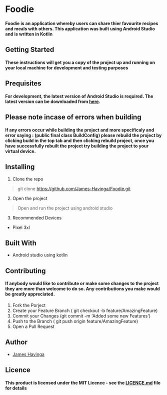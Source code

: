 # Foodie
#### Foodie is an application whereby users can share thier favourite recipes and meals with others. This application was built using Android Studio and is written in Kotlin


## Getting Started
#### These instructions will get you a copy of the project up and running on your local machine for development and testing purposes

## Prequisites
#### For development, the latest version of Android Studio is required. The latest version can be downloaded from [here](https://developer.android.com/studio).

## Please note incase of errors when building
#### If any errors occur while building the project and more specificaly and error saying : (public final class BuildConfig) please rebuild the project by clicking build in the top tab and then clicking rebuild project, once you have successfully rebuilt the project try building the project to your virtual device.

## Installing 
1. Clone the repo
> git clone https://github.com/James-Havinga/Foodie.git

2. Open the project
> Open and run the project using android studio

3. Recommended Devices 
* Pixel 3xl

## Built With
* Android studio using kotlin

## Contributing 
#### If anybody would like to contribute or make some changes to the project they are more than welcome to do so. Any contributions you make would be greatly appreciated.

1. Fork the Porject
2. Create your Feature Branch ( git checkout -b feature/AmazingFeature)
3. Commit your Changes (git commit -m 'Added some new Features')
4. Push to the Branch ( git push origin feature/AmazingFeature)
5. Open a Pull Request

## Author

* [James Havinga](https://github.com/James-Havinga)

## Licence
#### This product is licensed under the MIT Licence - see the [LICENCE.md](https://github.com/James-Havinga/Dragonite/pull/1/commits/e211e30e9809e9422e0149128e9c22899b4b49c6) file for details
